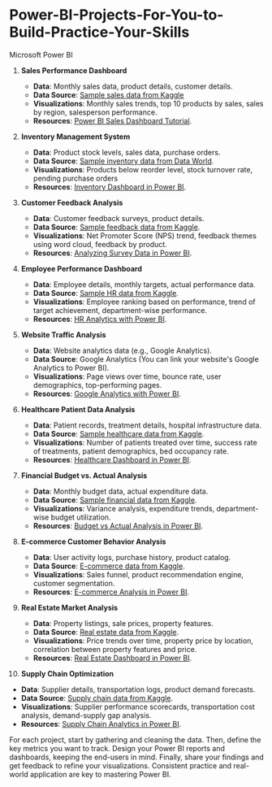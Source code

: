 # Power-BI-Projects-For-You-to-Build-Practice-Your-Skills
Microsoft Power BI


1. **Sales Performance Dashboard**
   - **Data**: Monthly sales data, product details, customer details.
   - **Data Source**: [Sample sales data from Kaggle](https://www.kaggle.com/kyanyoga/sample-sales-data)
   - **Visualizations**: Monthly sales trends, top 10 products by sales, sales by region, salesperson performance.
   - **Resources**: [Power BI Sales Dashboard Tutorial](https://www.youtube.com/watch?v=AGrl-H87pRU).

2. **Inventory Management System**
   - **Data**: Product stock levels, sales data, purchase orders.
   - **Data Source**: [Sample inventory data from Data World](https://data.world/dave-smith/inventory-management).
   - **Visualizations**: Products below reorder level, stock turnover rate, pending purchase orders
   - **Resources**: [Inventory Dashboard in Power BI](https://www.youtube.com/watch?v=KUoGfsM5HQQ).

3. **Customer Feedback Analysis**
   - **Data**: Customer feedback surveys, product details.
   - **Data Source**: [Sample feedback data from Kaggle](https://www.kaggle.com/raviojha007/customerfeedback).
   - **Visualizations**: Net Promoter Score (NPS) trend, feedback themes using word cloud, feedback by product.
   - **Resources**: [Analyzing Survey Data in Power BI](https://www.youtube.com/watch?v=8V2BBaVQd3I).

4. **Employee Performance Dashboard**
   - **Data**: Employee details, monthly targets, actual performance data.
   - **Data Source**: [Sample HR data from Kaggle](https://www.kaggle.com/rhuebner/human-resources-data-set).
   - **Visualizations**: Employee ranking based on performance, trend of target achievement, department-wise performance.
   - **Resources**: [HR Analytics with Power BI](https://www.youtube.com/watch?v=3Xv1mJvwXok).

5. **Website Traffic Analysis**
   - **Data**: Website analytics data (e.g., Google Analytics).
   - **Data Source**: Google Analytics (You can link your website's Google Analytics to Power BI).
   - **Visualizations**: Page views over time, bounce rate, user demographics, top-performing pages.
   - **Resources**: [Google Analytics with Power BI](https://docs.microsoft.com/en-us/power-bi/connect-data/service-google-analytics-connector).

6. **Healthcare Patient Data Analysis**
   - **Data**: Patient records, treatment details, hospital infrastructure data.
   - **Data Source**: [Sample healthcare data from Kaggle](https://www.kaggle.com/epaga/healthcare-data).
   - **Visualizations**: Number of patients treated over time, success rate of treatments, patient demographics, bed occupancy rate.
   - **Resources**: [Healthcare Dashboard in Power BI](https://www.youtube.com/watch?v=QOrLQl_ZxkA).

7. **Financial Budget vs. Actual Analysis**
   - **Data**: Monthly budget data, actual expenditure data.
   - **Data Source**: [Sample financial data from Kaggle](https://www.kaggle.com/carlolepelaars/toy-dataset).
   - **Visualizations**: Variance analysis, expenditure trends, department-wise budget utilization.
   - **Resources**: [Budget vs Actual Analysis in Power BI](https://www.youtube.com/watch?v=5Mn7VFjLsp8).

8. **E-commerce Customer Behavior Analysis**
   - **Data**: User activity logs, purchase history, product catalog.
   - **Data Source**: [E-commerce data from Kaggle](https://www.kaggle.com/carrie1/ecommerce-data).
   - **Visualizations**: Sales funnel, product recommendation engine, customer segmentation.
   - **Resources**: [E-commerce Analysis in Power BI](https://www.youtube.com/watch?v=0gO5D4dzaKU).

9. **Real Estate Market Analysis**
   - **Data**: Property listings, sale prices, property features.
   - **Data Source**: [Real estate data from Kaggle](https://www.kaggle.com/harlfoxem/housesalesprediction).
   - **Visualizations**: Price trends over time, property price by location, correlation between property features and price.
   - **Resources**: [Real Estate Dashboard in Power BI](https://www.youtube.com/watch?v=9_xFpM8S7A4).

10. **Supply Chain Optimization**
   - **Data**: Supplier details, transportation logs, product demand forecasts.
   - **Data Source**: [Supply chain data from Kaggle](https://www.kaggle.com/saurav9786/supply-chain-dataset).
   - **Visualizations**: Supplier performance scorecards, transportation cost analysis, demand-supply gap analysis.
   - **Resources**: [Supply Chain Analytics in Power BI](https://www.youtube.com/watch?v=8vYDPN9T3aI).

For each project, start by gathering and cleaning the data. Then, define the key metrics you want to track. Design your Power BI reports and dashboards, keeping the end-users in mind. Finally, 
share your findings and get feedback to refine your visualizations. Consistent practice and real-world application are key to mastering Power BI.
